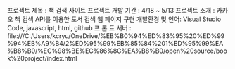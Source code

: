 프로젝트 제목 : 책 검색 사이트
프로젝트 개발 기간 :  4/18 ~ 5/13
프로젝트 소개 : 카카오 책 검색 API를 이용한 도서 검색 웹 페이지 구현
개발환경 및 언어: Visual Studio Code, javascript, html, github
프 론 트 서버 : file:///C:/Users/kcryu/OneDrive/%EB%B0%94%ED%83%95%20%ED%99%94%EB%A9%B4/2%ED%95%99%EB%85%84%201%ED%95%99%EA%B8%B0/%EC%98%BE%EC%86%8C%EA%B8%B0/open%20source/book%20project/index.html